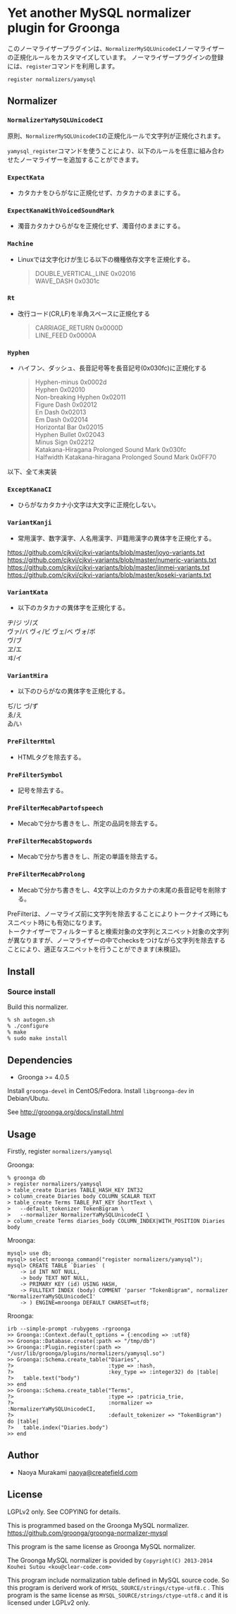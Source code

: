# Yet another MySQL normalizer plugin for Groonga

このノーマライザープラグインは、``NormalizerMySQLUnicodeCI``ノーマライザーの正規化ルールをカスタマイズしています。
ノーマライザープラグインの登録には、``register``コマンドを利用します。

```
register normalizers/yamysql
```

## Normalizer

### ``NormalizerYaMySQLUnicodeCI``

原則、``NormalizerMySQLUnicodeCI``の正規化ルールで文字列が正規化されます。

``yamysql_register``コマンドを使うことにより、以下のルールを任意に組み合わせたノーマライザーを追加することができます。

### ``ExpectKata``

* カタカナをひらがなに正規化せず、カタカナのままにする。

### ``ExpectKanaWithVoicedSoundMark``

* 濁音カタカナひらがなを正規化せず、濁音付のままにする。

### ``Machine``

* Linuxでは文字化けが生じる以下の機種依存文字を正規化する。

    > DOUBLE_VERTICAL_LINE       0x02016  
    > WAVE_DASH       0x0301c

### ``Rt``

* 改行コード(CR,LF)を半角スペースに正規化する

    > CARRIAGE_RETURN      0x0000D  
    > LINE_FEED      0x0000A

### ``Hyphen``

* ハイフン、ダッシュ、長音記号等を長音記号(0x030fc)に正規化する

    > Hyphen-minus     0x0002d  
    > Hyphen     0x02010  
    > Non-breaking Hyphen     0x02011  
    > Figure Dash     0x02012  
    > En Dash     0x02013  
    > Em Dash     0x02014  
    > Horizontal Bar     0x02015  
    > Hyphen Bullet     0x02043  
    > Minus Sign     0x02212  
    > Katakana-Hiragana Prolonged Sound Mark     0x030fc  
    > Halfwidth Katakana-hiragana Prolonged Sound Mark     0x0FF70

以下、全て未実装

### ``ExceptKanaCI``

* ひらがなカタカナ小文字は大文字に正規化しない。

### ``VariantKanji``

* 常用漢字、数字漢字、人名用漢字、戸籍用漢字の異体字を正規化する。

https://github.com/cjkvi/cjkvi-variants/blob/master/joyo-variants.txt  
https://github.com/cjkvi/cjkvi-variants/blob/master/numeric-variants.txt  
https://github.com/cjkvi/cjkvi-variants/blob/master/jinmei-variants.txt   
https://github.com/cjkvi/cjkvi-variants/blob/master/koseki-variants.txt  

### ``VariantKata``

* 以下のカタカナの異体字を正規化する。

ヂ/ジ ヅ/ズ  
ヴァ/バ ヴィ/ビ ヴェ/ベ ヴォ/ボ  
ヴ/ブ  
ヱ/エ  
ヰ/イ

### ``VariantHira``

* 以下のひらがなの異体字を正規化する。

ぢ/じ づ/ず  
ゑ/え  
ゐ/い

### ``PreFilterHtml``

* HTMLタグを除去する。

### ``PreFilterSymbol``

* 記号を除去する。

### ``PreFilterMecabPartofspeech``

* Mecabで分かち書きをし、所定の品詞を除去する。

### ``PreFilterMecabStopwords``

* Mecabで分かち書きをし、所定の単語を除去する。

### ``PreFilterMecabProlong``

* Mecabで分かち書きをし、4文字以上のカタカナの末尾の長音記号を削除する。

PreFilterは、ノーマライズ前に文字列を除去することによりトークナイズ時にもスニペット時にも有効になります。  
トークナイザーでフィルターすると検索対象の文字列とスニペット対象の文字列が異なりますが、ノーマライザーの中でchecksをつけながら文字列を除去することにより、適正なスニペットを行うことができます(未検証)。

## Install

### Source install

Build this normalizer.

    % sh autogen.sh
    % ./configure
    % make
    % sudo make install

## Dependencies

* Groonga >= 4.0.5

Install ``groonga-devel`` in CentOS/Fedora. Install ``libgroonga-dev`` in Debian/Ubutu.

See http://groonga.org/docs/install.html

## Usage

Firstly, register `normalizers/yamysql`

Groonga:

    % groonga db
    > register normalizers/yamysql
    > table_create Diaries TABLE_HASH_KEY INT32
    > column_create Diaries body COLUMN_SCALAR TEXT
    > table_create Terms TABLE_PAT_KEY ShortText \
    >   --default_tokenizer TokenBigram \
    >   --normalizer NormalizerYaMySQLUnicodeCI \
    > column_create Terms diaries_body COLUMN_INDEX|WITH_POSITION Diaries body

Mroonga:

    mysql> use db;
    mysql> select mroonga_command("register normalizers/yamysql");
    mysql> CREATE TABLE `Diaries` (
        -> id INT NOT NULL,
        -> body TEXT NOT NULL,
        -> PRIMARY KEY (id) USING HASH,
        -> FULLTEXT INDEX (body) COMMENT 'parser "TokenBigram", normalizer "NormalizerYaMySQLUnicodeCI'
        -> ) ENGINE=mroonga DEFAULT CHARSET=utf8;

Rroonga:

    irb --simple-prompt -rubygems -rgroonga
    >> Groonga::Context.default_options = {:encoding => :utf8}   
    >> Groonga::Database.create(:path => "/tmp/db")
    >> Groonga::Plugin.register(:path => "/usr/lib/groonga/plugins/normalizers/yamysql.so")
    >> Groonga::Schema.create_table("Diaries",
    ?>                              :type => :hash,
    ?>                              :key_type => :integer32) do |table|
    ?>   table.text("body")
    >> end
    >> Groonga::Schema.create_table("Terms",
    ?>                              :type => :patricia_trie,
    ?>                              :normalizer => :NormalizerYaMySQLUnicodeCI,
    ?>                              :default_tokenizer => "TokenBigram") do |table|
    ?>   table.index("Diaries.body")
    >> end
    
## Author

* Naoya Murakami <naoya@createfield.com>

## License

LGPLv2 only. See COPYING for details.

This is programmed based on the Groonga MySQL normalizer.  
https://github.com/groonga/groonga-normalizer-mysql

This program is the same license as Groonga MySQL normalizer.

The Groonga MySQL normalizer is povided by ``Copyright(C) 2013-2014 Kouhei Sutou <kou@clear-code.com>``

This program include normalization table defined in MySQL source code. So this program is deriverd work of ``MYSQL_SOURCE/strings/ctype-utf8.c`` . This program is the same license as ``MYSQL_SOURCE/strings/ctype-utf8.c`` and it is licensed under LGPLv2 only.
